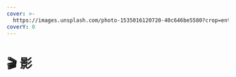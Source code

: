 ```yaml
---
cover: >-
  https://images.unsplash.com/photo-1535016120720-40c646be5580?crop=entropy&cs=srgb&fm=jpg&ixid=MnwxOTcwMjR8MHwxfHNlYXJjaHwzfHxtb3ZpZXxlbnwwfHx8fDE2NDYwNTY0ODc&ixlib=rb-1.2.1&q=85
coverY: 0
---
```


# 🎬 影

